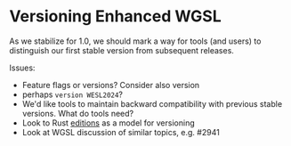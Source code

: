 # Versioning Enhanced WGSL

As we stabilize for 1.0, we should mark a way for tools (and users) to distinguish our first stable version
from subsequent releases.

Issues:

* Feature flags or versions? Consider also version
* perhaps `version WESL2024`?
* We'd like tools to maintain backward compatibility with previous stable versions. What do tools need?
* Look to Rust [editions](https://doc.rust-lang.org/edition-guide/editions/) as a model for versioning
* Look at WGSL discussion of similar topics, e.g. #2941
